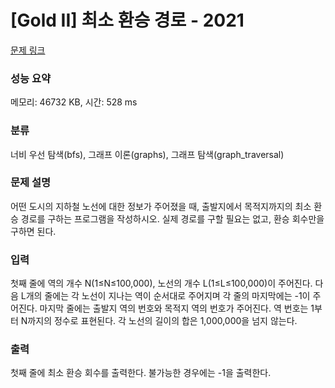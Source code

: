 # [Gold II] 최소 환승 경로 - 2021 

[문제 링크](https://www.acmicpc.net/problem/2021) 

### 성능 요약

메모리: 46732 KB, 시간: 528 ms

### 분류

너비 우선 탐색(bfs), 그래프 이론(graphs), 그래프 탐색(graph_traversal)

### 문제 설명

<p>어떤 도시의 지하철 노선에 대한 정보가 주어졌을 때, 출발지에서 목적지까지의 최소 환승 경로를 구하는 프로그램을 작성하시오. 실제 경로를 구할 필요는 없고, 환승 회수만을 구하면 된다.</p>

### 입력 

 <p>첫째 줄에 역의 개수 N(1≤N≤100,000), 노선의 개수 L(1≤L≤100,000)이 주어진다. 다음 L개의 줄에는 각 노선이 지나는 역이 순서대로 주어지며 각 줄의 마지막에는 -1이 주어진다. 마지막 줄에는 출발지 역의 번호와 목적지 역의 번호가 주어진다. 역 번호는 1부터 N까지의 정수로 표현된다. 각 노선의 길이의 합은 1,000,000을 넘지 않는다.</p>

### 출력 

 <p>첫째 줄에 최소 환승 회수를 출력한다. 불가능한 경우에는 -1을 출력한다.</p>

